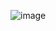 ![image](https://github.com/galg-gh/url-shortener/assets/91409344/7a4f8775-0fec-4ec7-810d-5dc854efcbc1)
